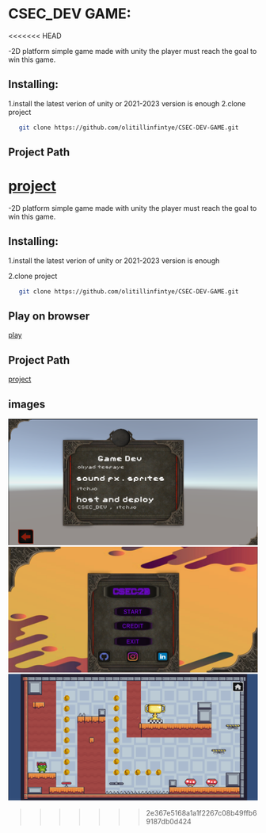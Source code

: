 # CSEC_DEV GAME:
<<<<<<< HEAD

-2D platform simple game made with unity the player must reach the goal to win this game.

## Installing:

1.install the latest verion of unity or 2021-2023 version is enough
2.clone project
 ``` bash
    git clone https://github.com/olitillinfintye/CSEC-DEV-GAME.git
```
## Project Path

[project](Assets/@project/Scene)
=======

-2D platform simple game made with unity the player must reach the goal to win this game.

## Installing:

1.install the latest verion of unity or 2021-2023 version is enough

2.clone project
 ``` bash
    git clone https://github.com/olitillinfintye/CSEC-DEV-GAME.git
```
## Play on browser
[play](https://olitillinfintye.itch.io/csec-dev-game)
## Project Path

[project](Assets/@project/Scenes)
## images
![credit](credit.png)
![menu](menu.png)
![game](game.png)
>>>>>>> 2e367e5168a1a1f2267c08b49ffb69187db0d424
